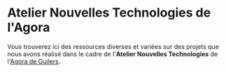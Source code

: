 # Atelier Nouvelles Technologies de l'Agora

Vous trouverez ici des ressources diverses et variées sur des projets que nous avons réalisé dans le cadre de l'**Atelier Nouvelles Technologies** de l'[Agora de Guilers](http://csagora.guilers.org/).